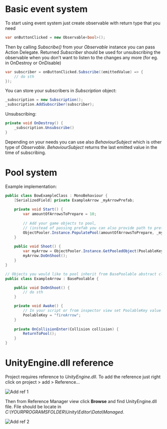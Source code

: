 # Basic event system

To start using event system just create observable with return type that you need

```cs
var onButtonClicked = new Observable<bool>();
```

Then by calling *Subscribe()* from your *Observable* instance you can pass Action Delegate.
Returned *Subscriber* should be used for unsubscribing the observable when you don't want to listen to the changes any more (for eg. in OnDestroy or OnDisable)

```cs
var subscriber = onButtonClicked.Subscribe((emittedValue) => {
	// do sth
});
```

You can store your subscribers in *Subscription* object:
```cs
_subscription = new Subscription();
_subscription.AddSubscriber(subscriber);
```

Unsubscribing:
```cs
private void OnDestroy() {
    _subscription.Unsubscribe()
}
```

Depending on your needs you can use also *BehaviourSubject* which is other type of *Observable*. *BehaviourSubject* returns the last emitted value in the time of subscribing.

# Pool system

Example implementation:

```cs
public class BowExampleClass : MonoBehaviour { 
    [SerializedField] private ExampleArrow _myArrowPrefab;
    
    private void Start() {
        var amountOfArrowsToPrepare = 10;
        
        // Add your game objects to pool,
        // (instead of passing prefab you can also provide path to prefab in Resource folder)
        ObjectPooler.Instance.PopulatePool(amountOfArrowsToPrepare, _myArrowPrefab);
    }
    
    public void Shoot() {
        var myArrow = ObjectPooler.Instance.GetPooledObject(PoolableKey);
        myArrow.DoOnShoot();
    }
}
```

```cs
// Objects you would like to pool inherit from BasePoolable abstract class
public class ExampleArrow : BasePoolable { 

    public void DoOnShoot() {
        // do sth
    }

    private void Awake() {
        // In your script or from inspector view set PoolableKey value (member of BasePoolable)
        PoolableKey = "fireArrow";
    }
    
    private OnCollisionEnter(Collision collision) {
        ReturnToPool();
    }
}
```

# UnityEngine.dll reference
Project requires reference to *UnityEngine.dll*. To add the reference just right click on project > add > Reference...

![Add ref 1](https://i.imgur.com/NxHPJ3K.png)

Then from Reference Manager view click **Browse** and find UnityEngine.dll file. File should be locate in *C:\YOURPROGRAMSFOLDER\Unity\Editor\Data\Managed*.

![Add ref 2](https://i.imgur.com/HHcHJz2.png)
